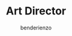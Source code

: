 ---
layout: person
image: ben.jpg
name: Ben De Rienzo
author: benderienzo
title: Art Director
order: 7

social: 
  - account: twitter
    username: derienzo777
  - account: facebook
    username: derienzo777
  - account: instagram
    username: derienzo777
  - account: dribbble
    username: derienzo777

bio: "Directs the art. Most likely to break out in song or dance—but, usually both. Puts red chili flakes on everything."  
---